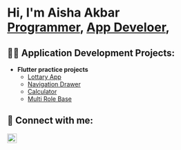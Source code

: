 <h1>Hi, I'm Aisha Akbar <br/><a href="https://github.com/joshmadakor1">Programmer</a>, <a href="https://www.linkedin.com/in/joshmadakor/">App Develoer</a>,</h1>

<h2>👨‍💻 Application Development Projects:</h2>

- <b>Flutter practice projects</b>
  - [Lottary App](https://github.com/AishaAkbar/lottary_app)
  - [Navigation Drawer](https://github.com/AishaAkbar/navigation_drawer)
  - [Calculator](https://github.com/AishaAkbar/calculator)
  - [Multi Role Base](https://github.com/AishaAkbar/multi_role_base_app)
<h2> 🤳 Connect with me:</h2>


[<img align="left" alt="Ayesha Akbar | LinkedIn" width="22px" src="https://cdn.jsdelivr.net/npm/simple-icons@v3/icons/linkedin.svg" />][linkedin]

[linkedin]: https://www.linkedin.com/feed/

<!--
**joshmadakor1/joshmadakor1** is a ✨ _special_ ✨ repository because its `README.md` (this file) appears on your GitHub profile.

Here are some ideas to get you started:

- 🔭 I’m currently working on ...
- 🌱 I’m currently learning ...
- 👯 I’m looking to collaborate on ...
- 🤔 I’m looking for help with ...
- 💬 Ask me about ...
- 📫 How to reach me: ...
- 😄 Pronouns: ...
- ⚡ Fun fact: ...
-->
